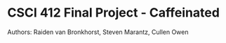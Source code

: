 # CSCI 412 Final Project - Caffeinated

Authors: Raiden van Bronkhorst, Steven Marantz, Cullen Owen

